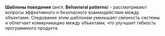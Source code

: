 **Шаблоны поведения** (англ. **Behavioral patterns**) - рассматривают вопросы эффективного
и безопасного взаимодействия между объектами. Следование этим шаблонам уменьшает связность системы
и облегчает коммуникацию между объектами, что улучшает гибкость программного продукта.
